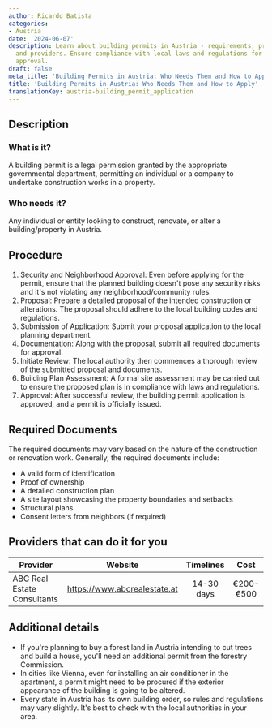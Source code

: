 ```yaml
---
author: Ricardo Batista
categories:
- Austria
date: '2024-06-07'
description: Learn about building permits in Austria - requirements, procedure, documents,
  and providers. Ensure compliance with local laws and regulations for hassle-free
  approval.
draft: false
meta_title: 'Building Permits in Austria: Who Needs Them and How to Apply'
title: 'Building Permits in Austria: Who Needs Them and How to Apply'
translationKey: austria-building_permit_application
---
```



## Description
### What is it?
A building permit is a legal permission granted by the appropriate governmental department, permitting an individual or a company to undertake construction works in a property. 

### Who needs it?
Any individual or entity looking to construct, renovate, or alter a building/property in Austria.

## Procedure

1. Security and Neighborhood Approval: Even before applying for the permit, ensure that the planned building doesn't pose any security risks and it's not violating any neighborhood/community rules.
2. Proposal: Prepare a detailed proposal of the intended construction or alterations. The proposal should adhere to the local building codes and regulations.
3. Submission of Application: Submit your proposal application to the local planning department.
4. Documentation: Along with the proposal, submit all required documents for approval.
5. Initiate Review: The local authority then commences a thorough review of the submitted proposal and documents.
6. Building Plan Assessment: A formal site assessment may be carried out to ensure the proposed plan is in compliance with laws and regulations.
7. Approval: After successful review, the building permit application is approved, and a permit is officially issued.

## Required Documents
The required documents may vary based on the nature of the construction or renovation work. Generally, the required documents include:

- A valid form of identification
- Proof of ownership
- A detailed construction plan
- A site layout showcasing the property boundaries and setbacks
- Structural plans
- Consent letters from neighbors (if required)

## Providers that can do it for you

| Provider        |     Website     |     Timelines    |       Cost      
| --------------- | --------------- |  :-------------: | :-------------: |
| ABC Real Estate Consultants |  https://www.abcrealestate.at       |      14-30 days      |        €200-€500       

## Additional details
- If you're planning to buy a forest land in Austria intending to cut trees and build a house, you'll need an additional permit from the forestry Commission.
- In cities like Vienna, even for installing an air conditioner in the apartment, a permit might need to be procured if the exterior appearance of the building is going to be altered.
- Every state in Austria has its own building order, so rules and regulations may vary slightly. It's best to check with the local authorities in your area.